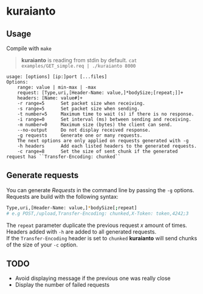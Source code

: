 # kuraianto

## Usage

Compile with ``make``

> **kuraianto** is reading from stdin by default. ``cat examples/GET_simple.req | ./kuraianto 8000``

```
usage: [options] [ip:]port [...files]
Options:
	range: value | min-max | -max
	request: [Type,uri,[Header-Name: value,]*bodySize;[repeat;]]+
	headers: [Name: value#]+
	-r range=5		Set packet size when receiving.
	-s range=5		Set packet size when sending.
	-t number=5		Maximum time to wait (s) if there is no response.
	-i range=0		Set interval (ms) between sending and receiving.
	-m number=0		Maximum size (bytes) the client can send.
	--no-output		Do not display received response.
	-g requests		Generate one or many requests.
	The next options are only applied on requests generated with -g
	-h headers		Add each listed headers to the generated requests.
	-c range=8		Set the size of sent chunk if the generated request has ``Transfer-Encoding: chunked``
```

## Generate requests

You can generate *Requests* in the command line by passing the ``-g`` options.  
Requests are build with the following syntax:

```bash
Type,uri,[Header-Name: value,]*bodySize[;repeat]
# e.g POST,/upload,Transfer-Encoding: chunked,X-Token: token,4242;3
```

The ``repeat`` parameter duplicate the previous request *x* amount of times.  
Headers added with ``-h`` are added to all generated requests.  
If the ``Transfer-Encoding`` header is set to ``chunked`` **kuraianto** will send chunks of the size of your ``-c`` option.

## TODO

* Avoid displaying message if the previous one was really close
* Display the number of failed requests
